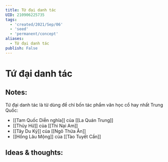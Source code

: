 ```yaml
---
title: Tứ đại danh tác
UID: 210906225735
tags:
  - 'created/2021/Sep/06'
  - 'seed'
  - 'permanent/concept'
aliases:
  - Tứ đại danh tác
publish: False
---
```

# Tứ đại danh tác

## Notes:
Tứ đại danh tác là từ dùng để chỉ bốn tác phẩm văn học cổ hay nhất Trung Quốc:

- [[Tam Quốc Diễn nghĩa]] của [[La Quán Trung]]
- [[Thủy Hử]] của [[Thi Nại Am]]
- [[Tây Du Ký]] của [[Ngô Thừa Ân]]
- [[Hồng Lâu Mộng]] của [[Tào Tuyết Cần]]

## Ideas & thoughts:
